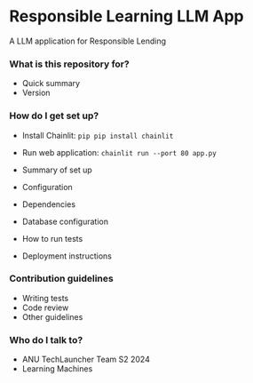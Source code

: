 # Responsible Learning LLM App #

A LLM application for Responsible Lending

### What is this repository for? ###

* Quick summary
* Version

### How do I get set up? ###
* Install Chainlit: `pip pip install chainlit`
* Run web application: `chainlit run --port 80 app.py`


* Summary of set up
* Configuration
* Dependencies
* Database configuration
* How to run tests
* Deployment instructions

### Contribution guidelines ###

* Writing tests
* Code review
* Other guidelines

### Who do I talk to? ###

* ANU TechLauncher Team S2 2024
* Learning Machines
